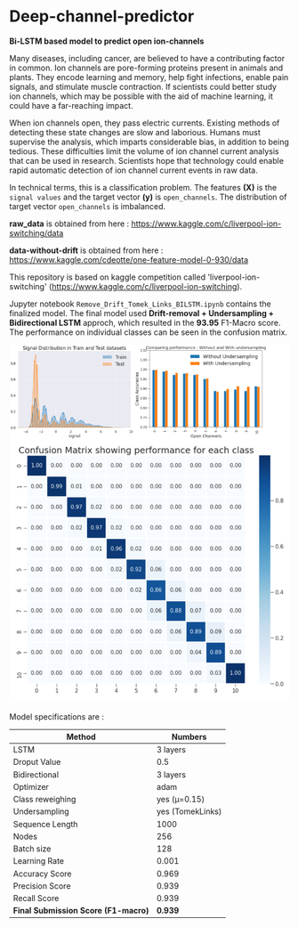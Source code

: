 # Deep-channel-predictor
**Bi-LSTM based model to predict open ion-channels**

Many diseases, including cancer, are believed to have a contributing factor in common. Ion channels are pore-forming proteins present in animals and plants. They encode learning and memory, help fight infections, enable pain signals, and stimulate muscle contraction. If scientists could better study ion channels, which may be possible with the aid of machine learning, it could have a far-reaching impact.

When ion channels open, they pass electric currents. Existing methods of detecting these state changes are slow and laborious. Humans must supervise the analysis, which imparts considerable bias, in addition to being tedious. These difficulties limit the volume of ion channel current analysis that can be used in research. Scientists hope that technology could enable rapid automatic detection of ion channel current events in raw data.

In technical terms, this is a classification problem. The features **(X)** is the `signal values` and the target vector **(y)** is `open_channels`. The distribution of target vector `open_channels` is imbalanced. 

**raw_data** is obtained from here : https://www.kaggle.com/c/liverpool-ion-switching/data

**data-without-drift** is obtained from here : https://www.kaggle.com/cdeotte/one-feature-model-0-930/data

This repository is based on kaggle competition called 'liverpool-ion-switching' (https://www.kaggle.com/c/liverpool-ion-switching).

Jupyter notebook `Remove_Drift_Tomek_Links_BILSTM.ipynb` contains the finalized model. The final model used **Drift-removal + Undersampling + Bidirectional LSTM** approch, which resulted in the **93.95** F1-Macro score. The performance on individual classes can be seen in the confusion matrix.

![title image](./pictures/title.png)

Model specifications are : 

|     Method    |   Numbers
| ------------- | ------------- |
|       LSTM    | 3  layers |
| Droput Value  | 0.5       |
| Bidirectional | 3 layers  |
| Optimizer     | adam    |
| Class reweighing | yes (μ=0.15)    |
| Undersampling | yes (TomekLinks) |
| Sequence Length | 1000 |
| Nodes | 256|
|Batch size | 128 |
|Learning Rate | 0.001 |
|Accuracy Score | 0.969 |
|Precision Score | 0.939|
|Recall Score | 0.939|
| **Final Submission Score (F1-macro)** | **0.939**|


